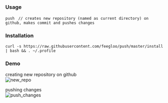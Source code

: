 ### Usage

`push`&nbsp;&nbsp;&nbsp;`// creates new repository (named as current directory) on github, makes commit and pushes changes`

### Installation

`curl -s https://raw.githubusercontent.com/feegloo/push/master/install | bash && . ~/.profile`

### Demo

creating new repository on github <br>
![new_repo](https://user-images.githubusercontent.com/7686877/63064072-dd490980-beff-11e9-8d10-60071e9c0823.gif)

pushing changes <br>
![push_changes](https://user-images.githubusercontent.com/7686877/63064074-e1752700-beff-11e9-89cd-d8d1806e6496.gif)
